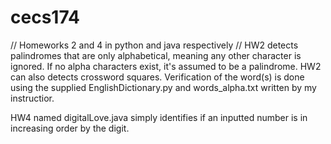 # cecs174
// Homeworks 2 and 4 in python and java respectively
// HW2 detects palindromes that are only alphabetical, meaning any other character is ignored. If no alpha characters exist, it's assumed to
be a palindrome.
HW2 can also detects crossword squares. Verification of the word(s) is done using the supplied EnglishDictionary.py and words_alpha.txt
written by my instructior.

HW4 named digitalLove.java simply identifies if an inputted number is in increasing order by the digit.
